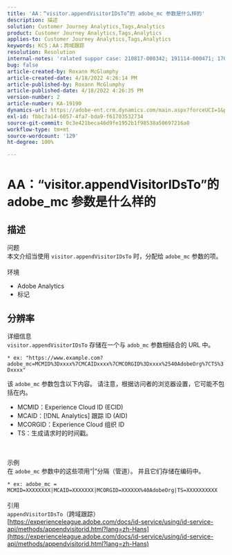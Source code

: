 ```yaml
---
title: 'AA：“visitor.appendVisitorIDsTo”的 adobe_mc 参数是什么样的'
description: 描述
solution: Customer Journey Analytics,Tags,Analytics
product: Customer Journey Analytics,Tags,Analytics
applies-to: Customer Journey Analytics,Tags,Analytics
keywords: KCS；AA；跨域跟踪
resolution: Resolution
internal-notes: 'ralated suppor case: 210817-000342; 191114-000471; 170123-000011; 220408-000014'
bug: false
article-created-by: Roxann McGlumphy
article-created-date: 4/18/2022 4:26:14 PM
article-published-by: Roxann McGlumphy
article-published-date: 4/18/2022 4:26:35 PM
version-number: 2
article-number: KA-19190
dynamics-url: https://adobe-ent.crm.dynamics.com/main.aspx?forceUCI=1&pagetype=entityrecord&etn=knowledgearticle&id=937d8042-34bf-ec11-983e-0022480abde0
exl-id: fbbc7a14-6057-4fa7-bda9-f61703532734
source-git-commit: 0c3e421beca46d9fe1952b1f98538a50697216a0
workflow-type: tm+mt
source-wordcount: '129'
ht-degree: 100%

---
```


# AA：“visitor.appendVisitorIDsTo”的 adobe_mc 参数是什么样的

## 描述

问题<br>
本文介绍当使用 `visitor.appendVisitorIDsTo` 时，分配给 `adobe_mc` 参数的项。
<br><br>环境<br>
- Adobe Analytics
- 标记



## 分辨率

详细信息<br>
`visitor.appendVisitorIDsTo` 存储在一个与 `adob_mc` 参数相结合的 URL 中。

`* ex: "https://www.example.com?adobe_mc=MCMID%3Dxxxx%7CMCAIDxxxx%7CMCORGID%3Dxxxx%2540AdobeOrg%7CTS%3Dxxxx"`

该 `adobe_mc` 参数包含以下内容。
 请注意，根据访问者的浏览器设置，它可能不包括在内。

- MCMID：Experience Cloud ID (ECID)
- MCAID：[!DNL Analytics] 跟踪 ID (AID)
- MCORGID：Experience Cloud 组织 ID
- TS：生成请求时的时间戳。

<br><br>示例<br>
在 `adobe_mc` 参数中的这些项用“|”分隔（管道）。 并且它们存储在编码中。

`* ex: adobe_mc = MCMID=XXXXXXXX|MCAID=XXXXXXX|MCORGID=XXXXXX%40AdobeOrg|TS=XXXXXXXXXX`
<br><br>引用<br>
`appendVisitorIDsTo`（跨域跟踪）
[https://experienceleague.adobe.com/docs/id-service/using/id-service-api/methods/appendvisitorid.html?lang=zh-Hans](https://experienceleague.adobe.com/docs/id-service/using/id-service-api/methods/appendvisitorid.html?lang=zh-Hans)
